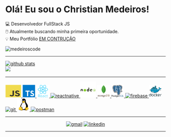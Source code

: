 <h1>Olá! Eu sou o Christian Medeiros!</h1>
<p align="">
💻 Desenvolvedor FullStack JS<br/>
🖱️ Atualmente buscando minha primeira oportunidade.<br/>
💡 Meu Portfólio <a href="https://" target="blank">EM CONTRUÇÃO</a>
</p>
<p align=""> <img src="https://komarev.com/ghpvc/?username=medeiroscode&label=Profile%20views&color=green&style=flat" alt="medeiroscode" /> </p>
<hr> 
<div align="">
<a href='https://github.com/medeiroscode'><img height="170em" src="https://github-readme-stats.vercel.app/api?username=medeiroscode&show_icons=true&locale=en" alt='github stats'/></a><br/>
<a href='https://github.com/medeiroscode'><img src='https://github-readme-stats.vercel.app/api/top-langs?username=medeiroscode&show_icons=true&locale=en&layout=compact' /></a> <br></div><hr>
<p>
<a href="https://developer.mozilla.org/en-US/docs/Web/JavaScript" target="_blank" rel="noreferrer"> <img width="50em"  src="https://raw.githubusercontent.com/devicons/devicon/master/icons/javascript/javascript-original.svg" alt="javascript" width="40" height="40"/> </a> <a href="https://www.typescriptlang.org/" target="_blank" rel="noreferrer"> <img src="https://raw.githubusercontent.com/devicons/devicon/master/icons/typescript/typescript-original.svg" alt="typescript" width="40" height="40"/> </a> <a href="https://reactjs.org/" target="_blank" rel="noreferrer"> <img src="https://raw.githubusercontent.com/devicons/devicon/master/icons/react/react-original-wordmark.svg" alt="react" width="40" height="40"/> </a> <a href="https://reactnative.dev/" target="_blank" rel="noreferrer"> <img src="https://reactnative.dev/img/header_logo.svg" alt="reactnative" width="40" height="40"/> </a><a href="https://nodejs.org" target="_blank" rel="noreferrer"> <img src="https://raw.githubusercontent.com/devicons/devicon/master/icons/nodejs/nodejs-original-wordmark.svg" alt="nodejs" width="50" height="50"/> </a>
<a href="https://www.mongodb.com/" target="_blank" rel="noreferrer"> <img src="https://raw.githubusercontent.com/devicons/devicon/master/icons/mongodb/mongodb-original-wordmark.svg" alt="mongodb" width="40" height="40"/> </a><a href="https://www.postgresql.org" target="_blank" rel="noreferrer"> <img src="https://raw.githubusercontent.com/devicons/devicon/master/icons/postgresql/postgresql-original-wordmark.svg" alt="postgresql" width="40" height="40"/> </a><a href="https://firebase.google.com/" target="_blank" rel="noreferrer"> <img src="https://www.vectorlogo.zone/logos/firebase/firebase-icon.svg" alt="firebase" width="40" height="40"/> </a><a href="https://www.docker.com/" target="_blank" rel="noreferrer"> <img src="https://raw.githubusercontent.com/devicons/devicon/master/icons/docker/docker-original-wordmark.svg" alt="docker" width="40" height="40"/> </a><a href="https://git-scm.com/" target="_blank" rel="noreferrer"> <img src="https://www.vectorlogo.zone/logos/git-scm/git-scm-icon.svg" alt="git" width="40" height="40"/> </a><a href="https://www.linux.org/" target="_blank" rel="noreferrer"> <img src="https://raw.githubusercontent.com/devicons/devicon/master/icons/linux/linux-original.svg" alt="linux" width="40" height="40"/> </a><a href="https://postman.com" target="_blank" rel="noreferrer"> <img src="https://www.vectorlogo.zone/logos/getpostman/getpostman-icon.svg" alt="postman" width="40" height="40"/> </a>
</p><hr>
<p align="center">
<a href='mailto: christianmedeiros022@gmail.com'><img src='https://img.shields.io/badge/Gmail-D14836?style=for-the-badge&logo=gmail&logoColor=white' alt='gmail'/></a>
<a href="https://www.linkedin.com/in/medeiroscode/" target="_blank" rel="noreferrer"><img src='https://img.shields.io/badge/LinkedIn-0077B5?style=for-the-badge&logo=linkedin&logoColor=white' alt='linkedin'/></a>
</p><hr>


